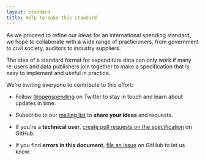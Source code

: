 ```yaml
---
layout: standard
title: Help to make this standard
---
```


As we proceed to refine our ideas for an international spending standard, 
we hope to collaborate with a wide range of practicioners, from 
government to civil society, auditors to industry suppliers. 

The idea of a standard format for expenditure data can only work if 
many re-users and data publishers join together to make a specification 
that is easy to implement and useful in practice. 

We're inviting everyone to contribute to this effort: 

* Follow [@openspending](http://twitter.com/openspending) on Twitter to 
  stay in touch and learn about updates in time. 

* Subscribe to our [mailing list](http://lists.okfn.org/mailman/listinfo/openspending) 
  to **share your ideas** and requests.

* If you're a **technical user**, [create pull requests on the
  specification](https://github.com/openspending/dotorg/tree/master/resources/standard) on GitHub.

* If you find **errors in this document**, [file an issue](https://github.com/openspending/dotorg/issues) on GitHub to let us know.

